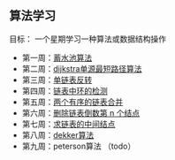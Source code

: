 ## 算法学习

目标： 一个星期学习一种算法或数据结构操作

+ 第一周：[蓄水池算法](reservoir-sampling/readme.md)
+ 第二周：[dijkstra单源最短路径算法](dijkstra-algorithm/readme.md)
+ 第三周：[单链表反转](reverse-linkedlist/readme.md)
+ 第四周：[链表中环的检测](check-cycle-in-linkedlist/readme.md)
+ 第五周：[两个有序的链表合并](combine-sorted-linkedlist/readme.md)
+ 第六周：[删除链表倒数第 n 个结点](delete-nth-node-from-last/readme.md)
+ 第七周：[求链表的中间结点](find-mid-of-linkedlist/readme.md)
+ 第八周：[dekker算法](dekker/readme.md)
+ 第九周：peterson算法 （todo）

